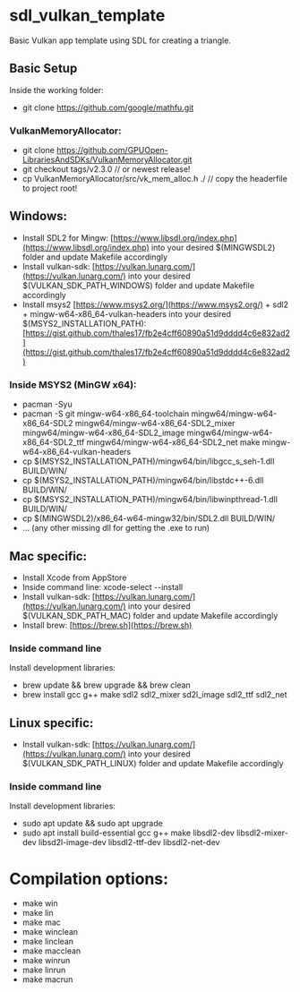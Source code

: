# sdl_vulkan_template
Basic Vulkan app template using SDL for creating a triangle.

## Basic Setup
Inside the working folder: 
- git clone https://github.com/google/mathfu.git
### VulkanMemoryAllocator:
- git clone https://github.com/GPUOpen-LibrariesAndSDKs/VulkanMemoryAllocator.git
- git checkout tags/v2.3.0 // or newest release!
- cp VulkanMemoryAllocator/src/vk_mem_alloc.h ./ // copy the headerfile to project root!

## Windows: 
- Install SDL2 for Mingw: [https://www.libsdl.org/index.php](https://www.libsdl.org/index.php) into your desired $(MINGWSDL2) folder and update Makefile accordingly
- Install vulkan-sdk: [https://vulkan.lunarg.com/](https://vulkan.lunarg.com/) into your desired $(VULKAN_SDK_PATH_WINDOWS) folder and update Makefile accordingly
- Install msys2 [https://www.msys2.org/](https://www.msys2.org/) + sdl2 + mingw-w64-x86_64-vulkan-headers into your desired $(MSYS2_INSTALLATION_PATH): [https://gist.github.com/thales17/fb2e4cff60890a51d9dddd4c6e832ad2](https://gist.github.com/thales17/fb2e4cff60890a51d9dddd4c6e832ad2)
### Inside MSYS2 (MinGW x64): 
- pacman -Syu
- pacman -S git mingw-w64-x86_64-toolchain mingw64/mingw-w64-x86_64-SDL2 mingw64/mingw-w64-x86_64-SDL2_mixer mingw64/mingw-w64-x86_64-SDL2_image mingw64/mingw-w64-x86_64-SDL2_ttf mingw64/mingw-w64-x86_64-SDL2_net make mingw-w64-x86_64-vulkan-headers
- cp $(MSYS2_INSTALLATION_PATH)/mingw64/bin/libgcc_s_seh-1.dll BUILD/WIN/
- cp $(MSYS2_INSTALLATION_PATH)/mingw64/bin/libstdc++-6.dll BUILD/WIN/
- cp $(MSYS2_INSTALLATION_PATH)/mingw64/bin/libwinpthread-1.dll BUILD/WIN/
- cp $(MINGWSDL2)/x86_64-w64-mingw32/bin/SDL2.dll BUILD/WIN/
- ... (any other missing dll for getting the .exe to run)

## Mac specific:
- Install Xcode from AppStore
- Inside command line: xcode-select --install
- Install vulkan-sdk: [https://vulkan.lunarg.com/](https://vulkan.lunarg.com/) into your desired $(VULKAN_SDK_PATH_MAC) folder and update Makefile accordingly
- Install brew: [https://brew.sh](https://brew.sh)
### Inside command line
Install development libraries:
- brew update && brew upgrade && brew clean
- brew install gcc g++ make sdl2 sdl2_mixer sd2l_image sdl2_ttf sdl2_net

## Linux specific:
- Install vulkan-sdk: [https://vulkan.lunarg.com/](https://vulkan.lunarg.com/) into your desired $(VULKAN_SDK_PATH_LINUX) folder and update Makefile accordingly
### Inside command line
Install development libraries:
- sudo apt update && sudo apt upgrade
- sudo apt install build-essential gcc g++ make libsdl2-dev libsdl2-mixer-dev libsd2l-image-dev libsdl2-ttf-dev libsdl2-net-dev

# Compilation options:
- make win
- make lin
- make mac
- make winclean
- make linclean
- make macclean
- make winrun
- make linrun
- make macrun

